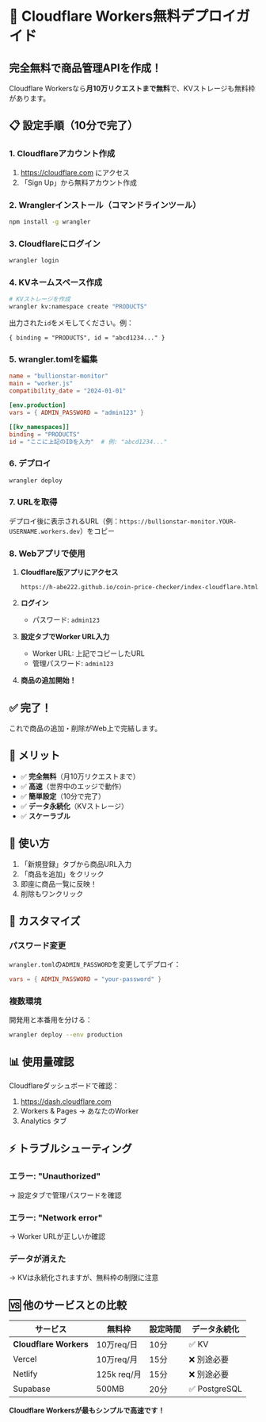 # 🚀 Cloudflare Workers無料デプロイガイド

## 完全無料で商品管理APIを作成！

Cloudflare Workersなら**月10万リクエストまで無料**で、KVストレージも無料枠があります。

## 📋 設定手順（10分で完了）

### 1. Cloudflareアカウント作成
1. https://cloudflare.com にアクセス
2. 「Sign Up」から無料アカウント作成

### 2. Wranglerインストール（コマンドラインツール）
```bash
npm install -g wrangler
```

### 3. Cloudflareにログイン
```bash
wrangler login
```

### 4. KVネームスペース作成
```bash
# KVストレージを作成
wrangler kv:namespace create "PRODUCTS"
```

出力された`id`をメモしてください。例：
```
{ binding = "PRODUCTS", id = "abcd1234..." }
```

### 5. wrangler.tomlを編集
```toml
name = "bullionstar-monitor"
main = "worker.js"
compatibility_date = "2024-01-01"

[env.production]
vars = { ADMIN_PASSWORD = "admin123" }

[[kv_namespaces]]
binding = "PRODUCTS"
id = "ここに上記のIDを入力"  # 例: "abcd1234..."
```

### 6. デプロイ
```bash
wrangler deploy
```

### 7. URLを取得
デプロイ後に表示されるURL（例：`https://bullionstar-monitor.YOUR-USERNAME.workers.dev`）をコピー

### 8. Webアプリで使用

1. **Cloudflare版アプリにアクセス**
   ```
   https://h-abe222.github.io/coin-price-checker/index-cloudflare.html
   ```

2. **ログイン**
   - パスワード: `admin123`

3. **設定タブでWorker URL入力**
   - Worker URL: 上記でコピーしたURL
   - 管理パスワード: `admin123`

4. **商品の追加開始！**

## ✅ 完了！

これで商品の追加・削除がWeb上で完結します。

## 🎯 メリット

- ✅ **完全無料**（月10万リクエストまで）
- ✅ **高速**（世界中のエッジで動作）
- ✅ **簡単設定**（10分で完了）
- ✅ **データ永続化**（KVストレージ）
- ✅ **スケーラブル**

## 📱 使い方

1. 「新規登録」タブから商品URL入力
2. 「商品を追加」をクリック
3. 即座に商品一覧に反映！
4. 削除もワンクリック

## 🔧 カスタマイズ

### パスワード変更
`wrangler.toml`の`ADMIN_PASSWORD`を変更してデプロイ：
```toml
vars = { ADMIN_PASSWORD = "your-password" }
```

### 複数環境
開発用と本番用を分ける：
```bash
wrangler deploy --env production
```

## 📊 使用量確認

Cloudflareダッシュボードで確認：
1. https://dash.cloudflare.com
2. Workers & Pages → あなたのWorker
3. Analytics タブ

## ⚡ トラブルシューティング

### エラー: "Unauthorized"
→ 設定タブで管理パスワードを確認

### エラー: "Network error"
→ Worker URLが正しいか確認

### データが消えた
→ KVは永続化されますが、無料枠の制限に注意

## 🆚 他のサービスとの比較

| サービス | 無料枠 | 設定時間 | データ永続化 |
|---------|--------|----------|--------------|
| **Cloudflare Workers** | 10万req/日 | 10分 | ✅ KV |
| Vercel | 10万req/月 | 15分 | ❌ 別途必要 |
| Netlify | 125k req/月 | 15分 | ❌ 別途必要 |
| Supabase | 500MB | 20分 | ✅ PostgreSQL |

**Cloudflare Workersが最もシンプルで高速です！**
